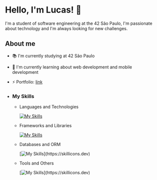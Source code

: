 # Hello, I'm Lucas! 👋

I'm a student of software engineering at the 42 São Paulo, I'm passionate about technology and I'm always looking for new challenges.

## About me

- 📚 I'm currently studying at 42 São Paulo
- 🌱 I'm currently learning about web development and mobile development
- ⚡ Portfolio: [link](https://logofdev.software/)

- ### My Skills

  - Languages and Technologies

      [![My Skills](https://skillicons.dev/icons?i=js,ts,html,md,css,py,c)](https://skillicons.dev)

  - Frameworks and Libraries

      [![My Skills](https://skillicons.dev/icons?i=react,express,next,tailwind,bootstrap,vite)](https://skillicons.dev)

  - Databases and ORM

      [![My Skills](https://skillicons.dev/icons?i=postgresql,mysql,mongo,)](https://skillicons.dev)

  - Tools and Others

      [![My Skills](https://skillicons.dev/icons?i=git,github,vscode,linux,figma,)](https://skillicons.dev)

